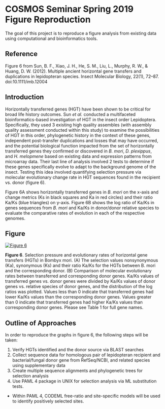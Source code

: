 # COSMOS Seminar Spring 2019 Figure Reproduction 

The goal of this project is to reproduce a figure analysis from existing data using computational and bioinformatics tools. 

## Reference 

Figure 6 from Sun, B. F., Xiao, J. H., He, S. M., Liu, L., Murphy, R. W., & Huang, D. W. (2012). Multiple ancient horizontal gene transfers and duplications in lepidopteran species. Insect Molecular Biology, 22(1), 72–87. doi:10.1111/imb.12004

## Introduction

Horizontally transferred genes (HGT) have been shown to be critical for broad life history outcomes. Sun *et al.* conducted a multifaceted bioinformatics-based investigation of HGT in the insect order Lepidoptera. Specifically, they used 3 existing high quality assembles (with assembly quality assessment conducted within this study) to examine the possibilities of HGT in this order, phylogenetic history in the context of these genes, independent post-transfer duplications and losses that may have occurred, and the potential biological function impacted from the set of horizontally transferred genes they confirmed or discovered in *B. mori*, *D. plexippus*, and *H. melopmene* based on existing data and expression patterns from microarray data. Their last line of analysis involved 2 tests to determine if these genes specifically evolve to adapt to the background genome of the insect. Testing this idea involved quantifying selection pressure via molecular evolutionary change rate in HGT sequences found in the recipient vs. donor (figure 6). 

Figure 6A shows horizontally transferred genes in *B. mori* on the x-axis and change metrics (Ks in black squares and Ka in red circles) and their ratio Ka/Ks (blue triangles) on y-axis. Figure 6B shows the log ratio of Ka/Ks in genes sequences from *B. mori* and Ka/Ks in donor/donor relative species to evaluate the comparative rates of evolution in each of the respective genomes.

## Figure 

[![Figure 6](https://wol-prod-cdn.literatumonline.com/cms/attachment/27970afc-96ef-4508-932d-2c96b18485f4/imb12004-fig-0006-m.jpg)](https://onlinelibrary.wiley.com/doi/full/10.1111/imb.12004)






































































































**Figure 6**. Selection pressure and evolutionary rates of horizontal gene transfers (HGTs) in Bombyx mori. (A) The selection values nonsynonymous (Ka), synonymous (Ks) and their ratio Ka/Ks for the HGTs between B. mori and the corresponding donor. (B) Comparison of molecular evolutionary rates between transferred and corresponding donor genes. Ka/Ks values of transferred genes vs. donor genes were divided by Ka/Ks values of donor genes vs. relative species of donor genes, and the distribution of the log ratios was plotted. Values less than 0 indicate that transferred genes had lower Ka/Ks values than the corresponding donor genes. Values greater than 0 indicate that transferred genes had higher Ka/Ks values than corresponding donor genes. Please see Table 1 for full gene names.

## Outline of Approaches

In order to reproduce the graphs in figure 6, the following steps will be taken: 
1. Verify HGTs identified and the donor source via BLAST searches
2. Collect sequence data for homologous pair of lepidopteran recipient and bacterial/fungal donor gene from RefSeq/NCBI, and related species using supplementary data
3. Create multiple sequence alignments and phylogenetic trees for selection analysis
4. Use PAML 4 package in UNIX for selection analysis via ML substitution tests. 
- Within PAML 4, CODEML free-ratio and site-specific models will be used to identify positively selected sites.

